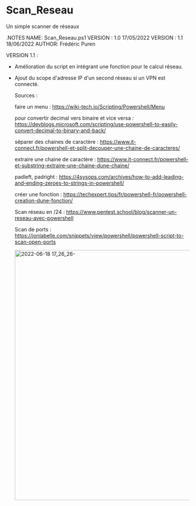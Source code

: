 # Scan_Reseau
Un simple scanner de réseaux

.NOTES
	NAME:	Scan_Reseau.ps1
    VERSION : 1.0  17/05/2022
    VERSION : 1.1  18/06/2022
	AUTHOR:	Frédéric Puren


VERSION 1.1 :

- Amélioration du script en intégrant une fonction pour le calcul réseau.
- Ajout du scope d'adresse IP d'un second réseau si un VPN est connecté.


  Sources : 

  faire un menu : https://wiki-tech.io/Scripting/Powershell/Menu

  pour convertir decimal vers binaire et vice versa : https://devblogs.microsoft.com/scripting/use-powershell-to-easily-convert-decimal-to-binary-and-back/

  séparer des chaines de caractère : https://www.it-connect.fr/powershell-et-split-decouper-une-chaine-de-caracteres/

  extraire une chaine de caractère : https://www.it-connect.fr/powershell-et-substring-extraire-une-chaine-dune-chaine/

  padleft, padright : https://4sysops.com/archives/how-to-add-leading-and-ending-zeroes-to-strings-in-powershell/

  créer une fonction : https://techexpert.tips/fr/powershell-fr/powershell-creation-dune-fonction/
  
  Scan réseau en /24 : https://www.pentest.school/blog/scanner-un-reseau-avec-powershell

  Scan de ports : https://jonlabelle.com/snippets/view/powershell/powershell-script-to-scan-open-ports
  
  <img width="685" alt="2022-06-18 17_26_26-" src="https://user-images.githubusercontent.com/105367565/174445360-90b35296-7423-43ab-b625-ac65ef829196.png">

  
